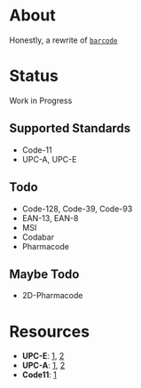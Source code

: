 # About
Honestly, a rewrite of [`barcode`](https://github.com/bunkford/barcode)

# Status
Work in Progress

## Supported Standards
- Code-11
- UPC-A, UPC-E

## Todo
- Code-128, Code-39, Code-93
- EAN-13, EAN-8
- MSI
- Codabar
- Pharmacode

## Maybe Todo
- 2D-Pharmacode


# Resources
- **UPC-E**: [1](https://www.morovia.com/kb/UPCE-Specification-10634.html), [2](https://www.cristallight.com/ibarcoder/help/barcodes/upce.htm)
- **UPC-A**: [1](https://virgool.io/CE-SHAHED-publication/barcode-afff04psd1in), [2](https://en.wikipedia.org/wiki/Universal_Product_Code)
- **Code11**: [1](https://web.archive.org/web/20070202060711/http://www.barcodeisland.com/code11.phtml)
